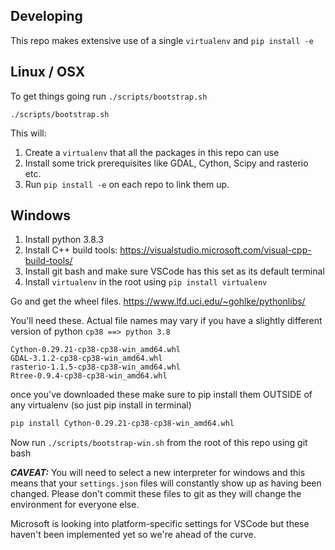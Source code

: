 
## Developing

This repo makes extensive use of a single `virtualenv` and `pip install -e`

## Linux / OSX

To get things going run `./scripts/bootstrap.sh`

```
./scripts/bootstrap.sh
```

This will:

1. Create a `virtualenv` that all the packages in this repo can use
2. Install some trick prerequisites like GDAL, Cython, Scipy and rasterio etc.
2. Run `pip install -e` on each repo to link them up.


## Windows

1. Install python 3.8.3
2. Install C++ build tools: <https://visualstudio.microsoft.com/visual-cpp-build-tools/>
3. Install git bash and make sure VSCode has this set as its default terminal
4. Install `virtualenv` in the root using `pip install virtualenv`

Go and get the wheel files.
<https://www.lfd.uci.edu/~gohlke/pythonlibs/>

You'll need these. Actual file names may vary if you have a slightly different version of python `cp38 ==> python 3.8`

```
Cython-0.29.21-cp38-cp38-win_amd64.whl
GDAL-3.1.2-cp38-cp38-win_amd64.whl
rasterio-1.1.5-cp38-cp38-win_amd64.whl
Rtree-0.9.4-cp38-cp38-win_amd64.whl
```

once you've downloaded these make sure to pip install them OUTSIDE of any virtualenv (so just pip install in terminal)

```bash
pip install Cython-0.29.21-cp38-cp38-win_amd64.whl
```

Now run `./scripts/bootstrap-win.sh` from the root of this repo using git bash

***CAVEAT:*** You will need to select a new interpreter for windows and this means that your `settings.json` files will constantly show up as having been changed. Please don't commit these files to git as they will change the environment for everyone else.

Microsoft is looking into platform-specific settings for VSCode but these haven't been implemented yet so we're ahead of the curve.